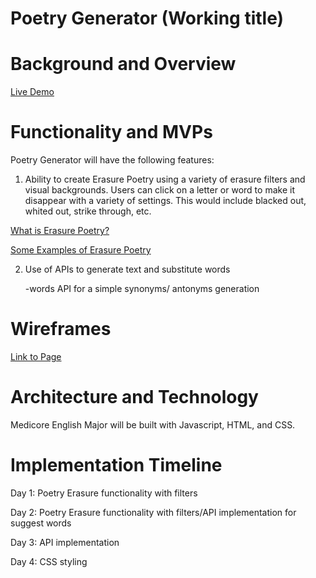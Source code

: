 # Poetry Generator (Working title) 

# Background and Overview


[Live Demo](Link)

# Functionality and MVPs

Poetry Generator will have the following features: 

1) Ability to create Erasure Poetry using a variety of erasure filters and visual backgrounds. Users can click on a letter or word to make it disappear with a variety of settings. This would include blacked out, whited out, strike through, etc.

[What is Erasure Poetry?](https://newrepublic.com/article/145396/trump-era-boom-erasure-poetry)

[Some Examples of Erasure Poetry](https://trishhopkinson.com/2018/06/10/6-styles-of-erasure-poetry-guest-blog-post-by-erin-dorney/)


2) Use of APIs to generate text and substitute words 

    -words API for a simple synonyms/ antonyms generation

# Wireframes 

[Link to Page](https://wireframe.cc/acQKql)

# Architecture and Technology

Medicore English Major will be built with Javascript, HTML, and CSS.
 
# Implementation Timeline 

Day 1: Poetry Erasure functionality with filters

Day 2: Poetry Erasure functionality with filters/API implementation for suggest words

Day 3: API implementation

Day 4: CSS styling



